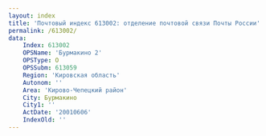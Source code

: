 ```yaml
---
layout: index
title: 'Почтовый индекс 613002: отделение почтовой связи Почты России'
permalink: /613002/
data:
    Index: 613002
    OPSName: 'Бурмакино 2'
    OPSType: О
    OPSSubm: 613059
    Region: 'Кировская область'
    Autonom: ''
    Area: 'Кирово-Чепецкий район'
    City: Бурмакино
    City1: ''
    ActDate: '20010606'
    IndexOld: ''
---
```


